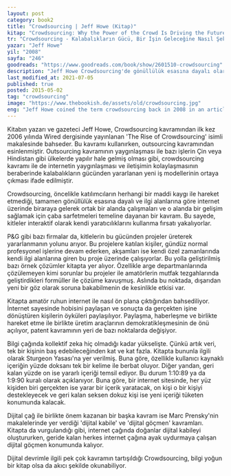 ```yaml
---
layout: post  
category: book2  
title: "Crowdsourcing | Jeff Howe (Kitap)"  
kitap: "Crowdsourcing: Why the Power of the Crowd Is Driving the Future of Business"  
tr: "Crowdsourcing - Kalabalıkların Gücü, Bir İşin Geleceğine Nasıl Şekil Verebilir?"  
yazar: "Jeff Howe"  
yil: "2008"  
sayfa: "246"  
goodreads: "https://www.goodreads.com/book/show/2601510-crowdsourcing"
description: "Jeff Howe Crowdsourcing'de gönüllülük esasına dayalı olarak internet üzerinde bir araya gelerek çeşitli projeler üretenlerin hikayelerini anlatıyor."
last_modified_at: 2021-07-05
published: true
posted: 2015-05-02
tag: "crowdsourcing"
image: "https://www.thebookish.de/assets/old/crowdsourcing.jpg"
eng: "Jeff Howe coined the term crowdsourcing back in 2008 in an article he wrote for Wired magazine. In the age of the internet, the wisdom of the crowds find solutions to many problems. Crowdsourcing is the power of the wisdom of crowds accomplishing tasks without being a specialist in a specific area. Although it is a dated book, it explains the term well with many examples."
---
```


Kitabın yazarı ve gazeteci Jeff Howe, Crowdsourcing kavramından ilk kez 2006 yılında Wired dergisinde yayınlanan 'The Rise of Crowdsourcing' isimli makalesinde bahseder. Bu kavramı kullanırken, outsourcing kavramından esinlenmiştir. Outsourcing kavramının yaygınlaşması ile bazı işlerin Çin veya Hindistan gibi ülkelerde yapılır hale gelmiş olması gibi, crowdsourcing kavramı ile de internetin yaygınlaşması ve iletişimin kolaylaşmasının beraberinde kalabalıkların gücünden yararlanan yeni iş modellerinin ortaya çıkması ifade edilmiştir.   
  
Crowdsourcing, öncelikle katılımcıların herhangi bir maddi kaygı ile hareket etmediği, tamamen gönüllülük esasına dayalı ve ilgi alanlarına göre internet üzerinde biraraya gelerek ortak bir alanda çalışmaları ve o alanda bir gelişim sağlamak için çaba sarfetmeleri temeline dayanan bir kavram. Bu sayede, kitleler interaktif olarak kendi yaratıcılıklarını kullanma fırsatı yakalıyorlar.   
  
P&G gibi bazı firmalar da, kitlelerin bu gücünden projeler üreterek yararlanmanın yolunu arıyor. Bu projelere katılan kişiler, gündüz normal profesyonel işlerine devam ederken, akşamları ise kendi özel zamanlarında kendi ilgi alanlarına giren bu proje üzerinde çalışıyorlar. Bu yolla geliştirilmiş bazı örnek çözümler kitapta yer alıyor. Özellikle arge departmanlarında çözülemeyen kimi sorunlar bu projeler ile amatörlerin mutfak tezgahlarında geliştirdikleri formüller ile çözüme kavuşmuş. Aslında bu noktada, dışarıdan yeni bir göz olarak soruna bakabilmenin de kesinlikle etkisi var.   
  
Kitapta amatör ruhun internet ile nasıl ön plana çıktığından bahsediliyor. İnternet sayesinde hobisini paylaşan ve sonuçta da gerçekten işine dönüştüren kişilerin öyküleri paylaşılıyor. Paylaşma, haberleşme ve birlikte hareket etme ile birlikte üretim araçlarının demokratikleşmesinin de önü açılıyor, patent kavramının yeri de bazı noktalarda değişiyor.   
  
Bilgi çağında kollektif zeka hiç olmadığı kadar yükselişte. Çünkü artık veri, tek bir kişinin baş edebileceğinden kat ve kat fazla. Kitapta bununla ilgili olarak Sturgeon Yasası'na yer verilmiş. Buna göre, özellikle kullanıcı kaynaklı içeriğin yüzde doksanı tek bir kelime ile berbat oluyor. Diğer yandan, geri kalan yüzde on ise yararlı içeriği temsil ediyor. Bu durum 1:10:89 ya da 1:9:90 kuralı olarak açıklanıyor. Buna göre, bir internet sitesinde, her yüz kişiden biri gerçekten ise yarar bir içerik yaratacak, on kişi o bir kişiyi destekleyecek ve geri kalan seksen dokuz kişi ise yeni içeriği tüketen konumunda kalacak.   
  
Dijital çağ ile birlikte önem kazanan bir başka kavram ise Marc Prensky'nin makalelerinde yer verdiği 'dijital kabile' ve 'dijital göçmen' kavramları. Kitapta da vurgulandığı gibi, internet çağında doğanlar dijital kabileyi oluştururken, geride kalan herkes internet çağına ayak uydurmaya çalışan dijital göçmen konumunda kalıyor.   
  
Dijital devrimle ilgili pek çok kavramın tartışıldığı Crowdsourcing, bilgi yoğun bir kitap olsa da akıcı şekilde okunabiliyor.
